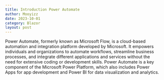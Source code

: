 ```yaml
---
title: Introduction Power Automate
author: Mooyizz
date: 2023-10-01
category: Blazor
layout: post
---
```


Power Automate, formerly known as Microsoft Flow, is a cloud-based automation and integration platform developed by Microsoft. It empowers individuals and organizations to automate workflows, streamline business processes, and integrate different applications and services without the need for extensive coding or development skills. Power Automate is a key component of the Microsoft Power Platform, which also includes Power Apps for app development and Power BI for data visualization and analytics.